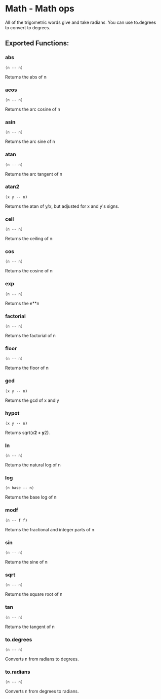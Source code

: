 
# Math - Math ops

All of the trigometric words give and take radians. You can use to.degrees to convert to degrees.
## Exported Functions:

### abs
`(n -- n)`

Returns the abs of n


### acos
`(n -- n)`

Returns the arc cosine of n


### asin
`(n -- n)`

Returns the arc sine of n


### atan
`(n -- n)`

Returns the arc tangent of n


### atan2
`(x y -- n)`

Returns the atan of y/x, but adjusted for x and y's signs.


### ceil
`(n -- n)`

Returns the ceiling of n


### cos
`(n -- n)`

Returns the cosine of n


### exp
`(n -- n)`

Returns the e**n


### factorial
`(n -- n)`

Returns the factorial of n


### floor
`(n -- n)`

Returns the floor of n


### gcd
`(x y -- n)`

Returns the gcd of x and y


### hypot
`(x y -- n)`

Returns sqrt(x**2 + y**2).


### ln
`(n -- n)`

Returns the natural log of n


### log
`(n base -- n)`

Returns the base log of n


### modf
`(n -- f f)`

Returns the fractional and integer parts of n


### sin
`(n -- n)`

Returns the sine of n


### sqrt
`(n -- n)`

Returns the square root of n


### tan
`(n -- n)`

Returns the tangent of n


### to.degrees
`(n -- n)`

Converts n from radians to degrees.


### to.radians
`(n -- n)`

Converts n from degrees to radians.


